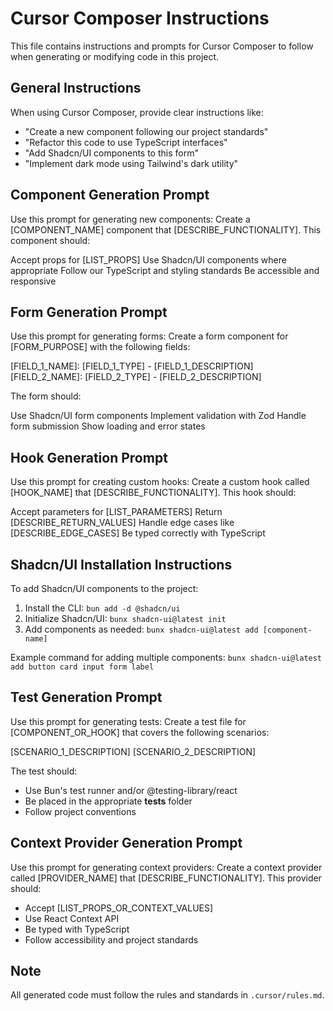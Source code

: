 # Cursor Composer Instructions

This file contains instructions and prompts for Cursor Composer to follow when generating or modifying code in this project.

## General Instructions

When using Cursor Composer, provide clear instructions like:

- "Create a new component following our project standards"
- "Refactor this code to use TypeScript interfaces"
- "Add Shadcn/UI components to this form"
- "Implement dark mode using Tailwind's dark utility"

## Component Generation Prompt

Use this prompt for generating new components:
Create a [COMPONENT_NAME] component that [DESCRIBE_FUNCTIONALITY].
This component should:

Accept props for [LIST_PROPS]
Use Shadcn/UI components where appropriate
Follow our TypeScript and styling standards
Be accessible and responsive

## Form Generation Prompt

Use this prompt for generating forms:
Create a form component for [FORM_PURPOSE] with the following fields:

[FIELD_1_NAME]: [FIELD_1_TYPE] - [FIELD_1_DESCRIPTION]
[FIELD_2_NAME]: [FIELD_2_TYPE] - [FIELD_2_DESCRIPTION]

The form should:

Use Shadcn/UI form components
Implement validation with Zod
Handle form submission
Show loading and error states

## Hook Generation Prompt

Use this prompt for creating custom hooks:
Create a custom hook called [HOOK_NAME] that [DESCRIBE_FUNCTIONALITY].
This hook should:

Accept parameters for [LIST_PARAMETERS]
Return [DESCRIBE_RETURN_VALUES]
Handle edge cases like [DESCRIBE_EDGE_CASES]
Be typed correctly with TypeScript

## Shadcn/UI Installation Instructions

To add Shadcn/UI components to the project:

1. Install the CLI: `bun add -d @shadcn/ui`
2. Initialize Shadcn/UI: `bunx shadcn-ui@latest init`
3. Add components as needed: `bunx shadcn-ui@latest add [component-name]`

Example command for adding multiple components:
`bunx shadcn-ui@latest add button card input form label`

## Test Generation Prompt

Use this prompt for generating tests:
Create a test file for [COMPONENT_OR_HOOK] that covers the following scenarios:

[SCENARIO_1_DESCRIPTION]
[SCENARIO_2_DESCRIPTION]

The test should:
- Use Bun's test runner and/or @testing-library/react
- Be placed in the appropriate __tests__ folder
- Follow project conventions

## Context Provider Generation Prompt

Use this prompt for generating context providers:
Create a context provider called [PROVIDER_NAME] that [DESCRIBE_FUNCTIONALITY].
This provider should:
- Accept [LIST_PROPS_OR_CONTEXT_VALUES]
- Use React Context API
- Be typed with TypeScript
- Follow accessibility and project standards

## Note

All generated code must follow the rules and standards in `.cursor/rules.md`.
